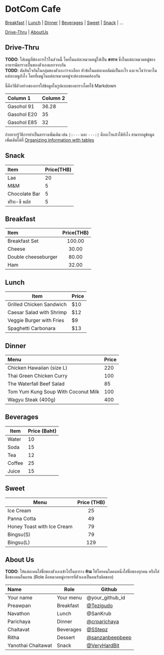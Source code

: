 # DotCom Cafe

[Breakfast](#breakfast) | [Lunch](#lunch) | [Dinner](#Dinner) | [Beverages](#beverages) | [Sweet](#sweet) | [Snack](#snack) | ...

[Drive-Thru](#Drive-Thru) | [AboutUs](#About-us)

## Drive-Thru
 
**TODO**: ใส่เมนูที่ต้องการไว้ในส่วนนี้ โดยในแต่ละหมวดหมู่ใส่เป็น **ตาราง** ซึ่งในแต่ละหมวดหมู่ของอาหารมีตารางเป็นของตัวเองแยกจากกัน  
**TODD**: ตัดสินใจกันในกลุ่มของตัวเองว่าจะเลือก หัวข้อในแต่ละคอลัมน์เป็นอะไร และจะโชว์ราคาในแต่ละเมนูยังไง โดยที่เมนูในแต่ละหมวดหมู่จะต้องสอดคล้องกัน  

นี้คือวิธีตัวอย่างของการใส่ข้อมูลในรูปแบบของตารางโดยใช้ Markdown  

| Column 1    | Column 2 |
| :---------- | -------- |
| Gasohol 91  | 36.28    |
| Gasohol E20 | 35       |
| Gasohol E85 | 32       |

ถ้าอยากรู้วิธีการทำเป็นตารางเพิ่มเติม เช่น `|:---` และ `---:|` คืออะไรแล้วใช้ยังไง สามารถดูข้อมูลเพิ่มเติมได้ที่ [Organizing information with tables](https://docs.github.com/en/get-started/writing-on-github/working-with-advanced-formatting/organizing-information-with-tables)

## Snack
| Item                 | Price(THB) |
|:---------------------|------------|
| Lae                  | 20         |
| M&M                  | 5          |
| Chocolate Bar        | 5          |
| ฟริท-ซี พลัส           | 5          |


## Breakfast

| Item                | Price(THB) |
| :------------------ | :--------: |
| Breakfast Set       |   100.00   |
| Cheese              |   30.00    |
| Double cheeseburger |   80.00    |
| Ham                 |   32.00    |

## Lunch 
| Item | Price |
|------|-------|
| Grilled Chicken Sandwich | $10 |
| Caesar Salad with Shrimp | $12 |
| Veggie Burger with Fries | $9 |
| Spaghetti Carbonara | $13 |

## Dinner
| Menu                                | Price    |
|:------------------------------------|----------|
| Chicken Hawaiian (size L)           |    220   |
| Thai Green Chicken Curry            |    100   |
| The Waterfall Beef Salad            |    85    |
| Tom Yum Kung Soup With Coconut Milk |    100   |
| Wagyu Steak  (400g)                 |    400   |

## Beverages

| Item | Price (Baht) |
|------|--------------|
| Water | 10 |
| Soda | 15 |
| Tea | 12 |
| Coffee | 25 |
| Juice | 15 |

## Sweet

| **Menu**  | **Price (THB)** |
| ------------- | :-------------: |
| Ice Cream  | 25  |
| Panna Cotta | 49 |
| Honey Toast with Ice Cream| 79 |
| Bingsu(S)| 79 |
| Bingsu(L)| 129 |


## About Us
**TODO**: ให้แต่ละคนใส่ชื่อของตัวเองเข้าไปในตาราง **ห้าม** ให้ใครคนใดคนหนึ่งใส่ชื่อของทุกคน หรือใส่ชื่อของคนอื่นแทน (Role คือหมวดหมู่อาหารที่ตัวเองเป็นคนรับผิดชอบ)

| Name      | Role      | Github          |
|:----------|-----------|-----------------|
| Your name | Your menu | @your_github_id |
| Preawpan | Breakfast | [@Tezigudo](https://github.com/Tezigudo) |
| Navathon | Lunch | @SanKrub |
| Parichaya | Dinner | [@crparichaya](https://github.com/crparichaya) |
| Chaitavat | Beverages | [@SStepz](https://github.com/SStepz) |
| Ritha | Dessert | [@sanzanbeepbeep](https://github.com/sanzanbeepbeep)|
| Yanothai Chaitawat | Snack | [@VeryHardBit](https://github.com/VeryHardBit) |

